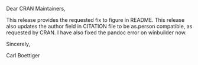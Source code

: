 Dear CRAN Maintainers,

This release provides the requested fix to figure in README.
This release also updates the author field in CITATION file to be as.person compatible, as requested by CRAN.  I have also fixed the pandoc error on winbuilder now.  


Sincerely,

Carl Boettiger
